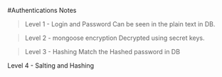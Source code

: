 #Authentications Notes

>Level 1 - Login and Password
Can be seen in the plain text in DB.

>Level 2 - mongoose encryption 
Decrypted using secret keys.
<!--  
Level 2 : Mongoose Encryption  with environment variables
const encrypt = require('mongoose-encryption'); 
userSchema.plugin(encrypt,{secret:process.env.SECRET,encryptedFields:['password']});

// Mongoose Encryption is decrypted in plain text when foundUser
 -->

>Level 3 - Hashing
Match the Hashed password in DB
<!-- Cant reverse in plain text = No Encrypt keys -->

Level 4 - Salting and Hashing
<!-- Using bcrypt for hashing with salt Rounds -->
<!-- 
const bcrypt = require('bcrypt');
const saltRounds = 10;
    // Login Bcrypt
app.route('/login')
.post((req,res)=>{
    const username = req.body.username;
    const password = req.body.password;
    User.findOne({email:username},(err,foundUser)=>{
        if(err){
            console.log(err);
            return;
        }
        else{
            if(foundUser){ 
                bcrypt.compare(password, foundUser.password, function(err, result) {
                    // result == true
                    if(result){
                        res.render('secrets');
                    }else{
                        console.log("Enter Correct Password");
                        res.redirect('/login');
                    }
                });
                
            }else{
                res.send("User Dosen't exists");
            }
        }
    })
});

// Register bcrypt

app.route('/register')
.post((req, res)=>{
    bcrypt.hash(req.body.password, saltRounds, function(err, hash) {
        const newUser = new User({
            email:req.body.username,
            password:hash
        })
        newUser.save((err)=>{
            if(err){
               console.log(err);
            }else{
                res.render('secrets');
            }
        });
    })
});
 -->